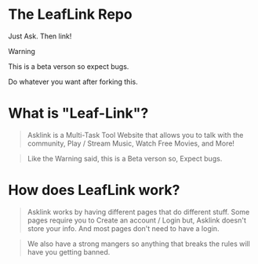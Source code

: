 # The LeafLink Repo
Just Ask. Then link!

> [!Warning]
> This is a beta verson so expect bugs.
>
> Do whatever you want after forking this.

# What is "Leaf-Link"? 
> Asklink is a Multi-Task Tool Website that allows you to talk with the community, Play / Stream Music, Watch Free Movies, and More!

> Like the Warning said, this is a Beta verson so, Expect bugs.

# How does LeafLink work?
> Asklink works by having different pages that do different stuff. Some pages require you to Create an account / Login but, Asklink doesn't store your info. And most pages don't need to have a login.

> We also have a strong mangers so anything that breaks the rules will have you getting banned.


